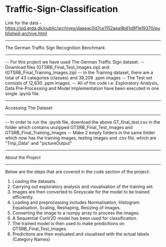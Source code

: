 # Traffic-Sign-Classification

Link for the data -  https://sid.erda.dk/public/archives/daaeac0d7ce1152aea9b61d9f1e19370/published-archive.html
**********************************************
The German Traffic Sign Recognition Benchmark
**********************************************
-- For this project we have used The German Traffic Sign dataset.
-- Download files (GTSRB_Final_Test_Images.zip) and (GTSRB_Final_Training_Images.zip)
-- In the Training dataset, there are a total of 43 categories (classes) and 39,209 .ppm images
-- The Test set consists of 12,630 .ppm images.
-- All of the code i.e. Exploratory Analysis, Data Pre-Processing and Model Implementation have been executed in one single .ipynb file.

**********************************************
Accessing The Dataset
**********************************************
-- In order to run the .ipynb file, download the above GT_final_test.csv in the folder which contains unzipped GTSRB_Final_Test_Images and GTSRB_Final_Training_Images
-- Make 2 empty folders in the same folder which now has the training images, testing images and .csv file, which are "Tmp_Data" and "pictureOutput" 

**********************************************
About the Project
**********************************************
Below are the steps that are covered in the code section of the project:
1. Loading the datasets.
2. Carrying out exploratory analysis and visualisation of the training set.
3. Images are then converted to Greyscale for the model to be trained efficiently.
4. Loading and preprocessing includes Normalisation, Histogram Equalisation, Scaling, Reshaping, Resizing of images.
5. Converting the image to a numpy array to process the images.
6. A Sequential ConV2D model has been used for classification.
7. The trained model is then used to make predicitions on GTSRB_Final_Test_Images.
8. Predicitons are then eveluated and visualised with the actual labels (Category Names)
